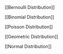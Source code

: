 [[Bernoulli Distribution]]

[[Binomial Distribution]]

[[Poisson Distribution]]



[[Geometric Distribution]]



[[Normal Distribution]]
